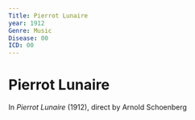 ```yaml
---
Title: Pierrot Lunaire
year: 1912
Genre: Music
Disease: 00
ICD: 00
---
```


# Pierrot Lunaire

In *Pierrot Lunaire* (1912), direct by Arnold Schoenberg

